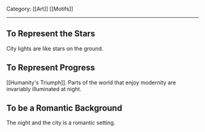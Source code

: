 Category: [[Art]] [[Motifs]]
___
## To Represent the Stars
City lights are like stars on the ground. 
## To Represent Progress
[[Humanity's Triumph]]. Parts of the world that enjoy modernity are invariably illuminated at night. 
## To be a Romantic Background
The night and the city is a romantic setting. 